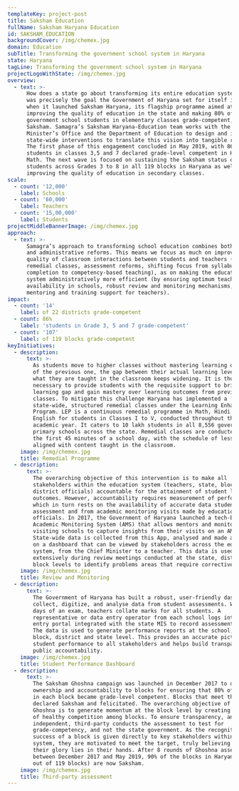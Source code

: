 ```yaml
---
templateKey: project-post
title: Saksham Education
fullName: Saksham Haryana Education
id: SAKSHAM_EDUCATION
backgroundCover: /img/chemex.jpg
domain: Education
subTitle: Transforming the government school system in Haryana
state: Haryana
tagLine: Transforming the government school system in Haryana
projectLogoWithState: /img/chemex.jpg
overview:
  - text: >-
      How does a state go about transforming its entire education system? This
      was precisely the goal the Government of Haryana set for itself in 2017,
      when it launched Saksham Haryana, its flagship programme aimed at
      improving the quality of education in the state and making 80% of
      government school students in elementary classes grade-competent, or
      Saksham. Samagra’s Saksham Haryana-Education team works with the Chief
      Minister’s Office and the Department of Education to design and implement
      state-wide interventions to translate this vision into tangible results.
      The first phase of this engagement concluded in May 2019, with 86% of
      students in classes 3,5 and 7 declared grade-level competent in Hindi and
      Math. The next wave is focused on sustaining the Saksham status of
      students across Grades 3 to 8 in all 119 blocks in Haryana as well as
      improving the quality of education in secondary classes.
scale:
  - count: '12,000'
    label: Schools
  - count: '60,000'
    label: Teachers
  - count: '15,00,000'
    label: Students
projectMiddleBannerImage: /img/chemex.jpg
approach:
  - text: >-
      Samagra’s approach to transforming school education combines both academic
      and administrative reforms. This means we focus as much on improving the
      quality of classroom interactions between students and teachers (through
      remedial classes, assessment reforms, shifting focus from syllabus
      completion to competency-based teaching), as on making the education
      system administratively more efficient (by ensuring optimum teacher
      availability in schools, robust review and monitoring mechanisms, ongoing
      mentoring and training support for teachers).
impact:
  - count: '14'
    label: of 22 districts grade-competent
  - count: 86%
    label: 'students in Grade 3, 5 and 7 grade-competent'
  - count: '107'
    label: of 119 blocks grade-competent
keyInitiatives:
  - description:
      text: >-
        As students move to higher classes without mastering learning outcomes
        of the previous one, the gap between their actual learning levels and
        what they are taught in the classroom keeps widening. It is thus
        necessary to provide students with the requisite support to bridge this
        learning gap and gain mastery over learning outcomes from previous
        classes. To mitigate this challenge Haryana has implemented a
        state-wide, structured remedial classes under the Learning Enhancement
        Program. LEP is a continuous remedial programme in Math, Hindi and
        English for students in Classes I to V, conducted throughout the
        academic year. It caters to 10 lakh students in all 8,556 government
        primary schools across the state. Remedial classes are conducted during
        the first 45 minutes of a school day, with the schedule of lessons
        aligned with content taught in the classroom.
    image: /img/chemex.jpg
    title: Remedial Programme
  - description:
      text: >-
        The overarching objective of this intervention is to make all
        stakeholders within the education system (teachers, state, block and
        district officials) accountable for the attainment of student learning
        outcomes. However, accountability requires measurement of performance
        which in turn rests on the availability of accurate data student
        assessment and from academic monitoring visits made by education
        officials. In 2017, the Government of Haryana launched a tech-based
        Academic Monitoring System (AMS) that allows mentors and monitors
        visiting schools to capture insights from their visits on an AMS App.
        State-wide data is collected from this App, analysed and made available
        on a dashboard that can be viewed by stakeholders across the education
        system, from the Chief Minister to a teacher. This data is used
        extensively during review meetings conducted at the state, district and
        block levels to identify problems areas that require corrective action.
    image: /img/chemex.jpg
    title: Review and Monitoring
  - description:
      text: >-
        The Government of Haryana has built a robust, user-friendly dashboard
        collect, digitize, and analyse data from student assessments. Within 15
        days of an exam, teachers collate marks for all students. A
        representative or data entry operator from each school logs into a data
        entry portal integrated with the state MIS to record assessment scores.
        The data is used to generate performance reports at the school, teacher,
        block, district and state level. This provides an accurate picture of
        student performance to all stakeholders and helps build transparency and
        public accountability.
    image: /img/chemex.jpg
    title: Student Performance Dashboard
  - description:
      text: >-
        The Saksham Ghoshna campaign was launched in December 2017 to devolve
        ownership and accountability to blocks for ensuring that 80% of students
        in each block became grade-level competent. Blocks that meet the bar are
        declared Saksham and felicitated. The overarching objective of Saksham
        Ghoshna is to generate momentum at the block level by creating a sense
        of healthy competition among blocks. To ensure transparency, an
        independent, third-party conducts the assessment to test for
        grade-competency, and not the state government. As the recognition for
        success of a block is given directly to key stakeholders within the
        system, they are motivated to meet the target, truly believing that
        their glory lies in their hands. After 8 rounds of Ghoshna assessments
        between December 2017 and May 2019, 90% of the blocks in Haryana (107
        out of 119 blocks) are now Saksham.
    image: /img/chemex.jpg
    title: Third-party assessment
---
```


